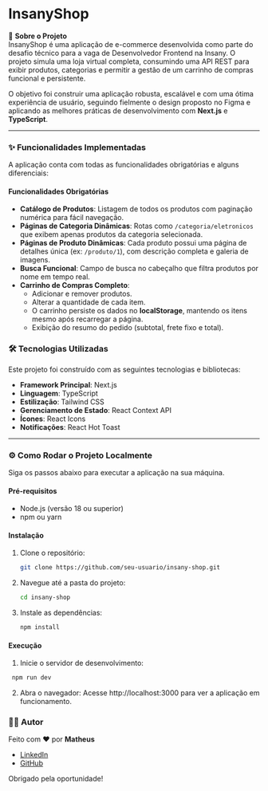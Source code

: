 # InsanyShop 

🚀 **Sobre o Projeto**  
InsanyShop é uma aplicação de e-commerce desenvolvida como parte do desafio técnico para a vaga de Desenvolvedor Frontend na Insany. O projeto simula uma loja virtual completa, consumindo uma API REST para exibir produtos, categorias e permitir a gestão de um carrinho de compras funcional e persistente.

O objetivo foi construir uma aplicação robusta, escalável e com uma ótima experiência de usuário, seguindo fielmente o design proposto no Figma e aplicando as melhores práticas de desenvolvimento com **Next.js** e **TypeScript**.


---

### ✨ Funcionalidades Implementadas

A aplicação conta com todas as funcionalidades obrigatórias e alguns diferenciais:

#### Funcionalidades Obrigatórias

- **Catálogo de Produtos**: Listagem de todos os produtos com paginação numérica para fácil navegação.
- **Páginas de Categoria Dinâmicas**: Rotas como `/categoria/eletronicos` que exibem apenas produtos da categoria selecionada.
- **Páginas de Produto Dinâmicas**: Cada produto possui uma página de detalhes única (ex: `/produto/1`), com descrição completa e galeria de imagens.
- **Busca Funcional**: Campo de busca no cabeçalho que filtra produtos por nome em tempo real.
- **Carrinho de Compras Completo**:
  - Adicionar e remover produtos.
  - Alterar a quantidade de cada item.
  - O carrinho persiste os dados no **localStorage**, mantendo os itens mesmo após recarregar a página.
  - Exibição do resumo do pedido (subtotal, frete fixo e total).

### 🛠️ Tecnologias Utilizadas

Este projeto foi construído com as seguintes tecnologias e bibliotecas:

- **Framework Principal**: Next.js 
- **Linguagem**: TypeScript
- **Estilização**: Tailwind CSS
- **Gerenciamento de Estado**: React Context API
- **Ícones**: React Icons
- **Notificações**: React Hot Toast

---

### ⚙️ Como Rodar o Projeto Localmente

Siga os passos abaixo para executar a aplicação na sua máquina.

#### Pré-requisitos

- Node.js (versão 18 ou superior)
- npm ou yarn

#### Instalação

1. Clone o repositório:

   ```bash
   git clone https://github.com/seu-usuario/insany-shop.git
   ```

2. Navegue até a pasta do projeto:

   ```bash
   cd insany-shop
   ```
3. Instale as dependências:

   ```bash
   npm install
   ```
#### Execução

1. Inicie o servidor de desenvolvimento:

  ```bash
   npm run dev
   ```
2. Abra o navegador:
Acesse http://localhost:3000 para ver a aplicação em funcionamento.


### 👨‍💻 Autor

Feito com ❤️ por **Matheus**

- [LinkedIn](https://www.linkedin.com/in/matheusviniciusfp/)
- [GitHub](https://github.com/matheusvfp)

Obrigado pela oportunidade!





